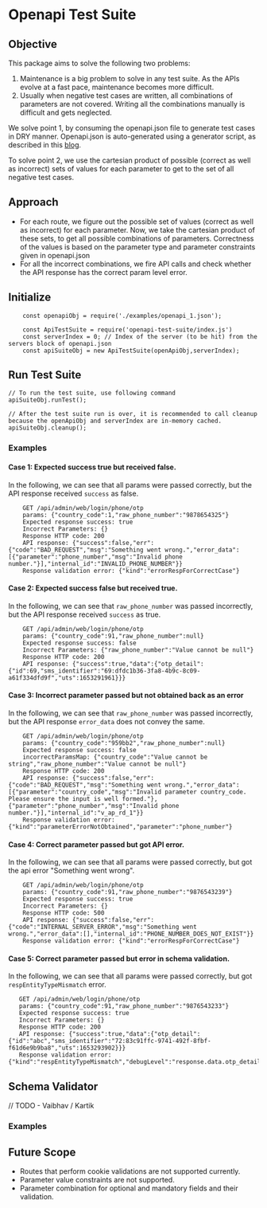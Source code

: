# Openapi Test Suite

## Objective
This package aims to solve the following two problems:
1. Maintenance is a big problem to solve in any test suite. As the APIs evolve at a fast pace, maintenance becomes more difficult.
2. Usually when negative test cases are written, all combinations of parameters are not covered. Writing all the combinations manually is difficult and gets neglected.

We solve point 1, by consuming the openapi.json file to generate test cases in DRY manner.
Openapi.json is auto-generated using a generator script, as described in this [blog](https://plgworks.com/blog/dry-api-docs-and-validations/).

To solve point 2, we use the cartesian product of possible (correct as well as incorrect) sets of values for each parameter to get to the set of all negative test cases.

## Approach
- For each route, we figure out the possible set of values (correct as well as incorrect) for each parameter. Now, we take the 
   cartesian product of these sets, to get all possible combinations of parameters. Correctness of the values is based 
   on the parameter type and parameter constraints given in openapi.json
- For all the incorrect combinations, we fire API calls and check whether the API response has the correct param level error.

## Initialize

```
    const openapiObj = require('./examples/openapi_1.json');
    
    const ApiTestSuite = require('openapi-test-suite/index.js')
    const serverIndex = 0; // Index of the server (to be hit) from the servers block of openapi.json
    const apiSuiteObj = new ApiTestSuite(openApiObj,serverIndex);
```

## Run Test Suite
```
// To run the test suite, use following command
apiSuiteObj.runTest();

// After the test suite run is over, it is recommended to call cleanup because the openApiObj and serverIndex are in-memory cached.
apiSuiteObj.cleanup();
```

### Examples

#### Case 1: Expected success true but received false.
In the following, we can see that all params were passed correctly, but the API response received `success` as false.
```
    GET /api/admin/web/login/phone/otp 
    params: {"country_code":1,"raw_phone_number":"9878654325"} 
    Expected response success: true 
    Incorrect Parameters: {} 
    Response HTTP code: 200 
    API response: {"success":false,"err":{"code":"BAD_REQUEST","msg":"Something went wrong.","error_data":[{"parameter":"phone_number","msg":"Invalid phone number."}],"internal_id":"INVALID_PHONE_NUMBER"}} 
    Response validation error: {"kind":"errorRespForCorrectCase"}
```

#### Case 2: Expected success false but received true.
In the following, we can see that `raw_phone_number` was passed incorrectly, but the API response received `success` as true.
```
    GET /api/admin/web/login/phone/otp 
    params: {"country_code":91,"raw_phone_number":null} 
    Expected response success: false 
    Incorrect Parameters: {"raw_phone_number":"Value cannot be null"}
    Response HTTP code: 200 
    API response: {"success":true,"data":{"otp_detail":{"id":69,"sms_identifier":"69:dfdc1b36-3fa8-4b9c-8c09-a61f334dfd9f","uts":1653291961}}} 
```

#### Case 3: Incorrect parameter passed but not obtained back as an error
In the following, we can see that `raw_phone_number` was passed incorrectly, but the API response `error_data` does not convey the same.
```
    GET /api/admin/web/login/phone/otp 
    params: {"country_code":"959bb2","raw_phone_number":null} 
    Expected response success: false 
    incorrectParamsMap: {"country_code":"Value cannot be string","raw_phone_number":"Value cannot be null"} 
    Response HTTP code: 200 
    API response: {"success":false,"err":{"code":"BAD_REQUEST","msg":"Something went wrong.","error_data":[{"parameter":"country_code","msg":"Invalid parameter country_code.  Please ensure the input is well formed."},{"parameter":"phone_number","msg":"Invalid phone number."}],"internal_id":"v_ap_rd_1"}} 
    Response validation error: {"kind":"parameterErrorNotObtained","parameter":"phone_number"} 
```

#### Case 4: Correct parameter passed but got API error.
In the following, we can see that all params were passed correctly, but got the api error "Something went wrong".
```
    GET /api/admin/web/login/phone/otp 
    params: {"country_code":91,"raw_phone_number":"9876543239"} 
    Expected response success: true 
    Incorrect Parameters: {} 
    Response HTTP code: 500 
    API response: {"success":false,"err":{"code":"INTERNAL_SERVER_ERROR","msg":"Something went wrong.","error_data":[],"internal_id":"PHONE_NUMBER_DOES_NOT_EXIST"}} 
    Response validation error: {"kind":"errorRespForCorrectCase"} 
```

#### Case 5: Correct parameter passed but error in schema validation.
In the following, we can see that all params were passed correctly, but got `respEntityTypeMismatch` error.
```
   GET /api/admin/web/login/phone/otp 
   params: {"country_code":91,"raw_phone_number":"9876543233"} 
   Expected response success: true 
   Incorrect Parameters: {} 
   Response HTTP code: 200 
   API response: {"success":true,"data":{"otp_detail":{"id":"abc","sms_identifier":"72:83c91ffc-9741-492f-8fbf-f61d6e9b9ba8","uts":1653293902}}} 
   Response validation error: {"kind":"respEntityTypeMismatch","debugLevel":"response.data.otp_detail.id","schemaType":"string"} 
```

## Schema Validator
// TODO - Vaibhav / Kartik

### Examples

## Future Scope
- Routes that perform cookie validations are not supported currently.
- Parameter value constraints are not supported.
- Parameter combination for optional and mandatory fields and their validation.
